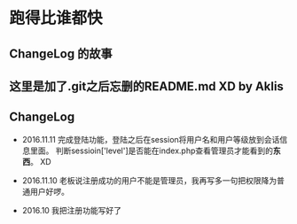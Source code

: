 # 跑得比谁都快

## ChangeLog 的故事
## 这里是加了.git之后忘删的README.md  XD by Aklis

## ChangeLog

- 2016.11.11
完成登陆功能，登陆之后在session将用户名和用户等级放到会话信息里面。
判断sessioin['level']是否能在index.php查看管理员才能看到的**东西**。
XD

- 2016.11.10
老板说注册成功的用户不能是管理员，我再写多一句把权限降为普通用户好啰。

- 2016.10 
我把注册功能写好了